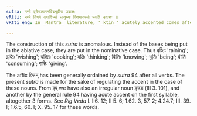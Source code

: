 ```yaml
---
sutra: मन्त्रे वृषेषपचमनविदभूवीरा उदात्तः
vRtti: मन्त्रे विषये वृषादिभ्यो धातुभ्यः क्तिन्प्रत्ययो भवति उदात्तः ॥
vRtti_eng: In _Mantra_ literature, '_ktin_' acutely accented comes after the following roots, forming words in the feminine gender, denoting a mere action:-'_vrish_'(to rain), '_ish_'(to wish), '_pach_' (to cook), '_man_' (to think), '_vid_' (to know), '_bhu_'(to be), '_vi_' (to go, to consume) and '_ra_' (to give).

---
```

The construction of this _sutra_ is anomalous. Instead of the bases being put in the ablative case, they are put in the nominative case. Thus वृष्टिः 'raining'; इष्टिः 'wishing'; पक्तिः 'cooking'; मतिः 'thinking'; वित्तिः 'knowing'; भूतिः 'being'; वीतिः 'consuming'; रातिः 'giving'.
 
The affix क्तिन् has been generally ordained by _sutra_ 94 after all verbs. The present _sutra_ is made for the sake of regulating the accent in the case of these nouns. From इष् we have also an irregular noun इच्छा (III 3. 101), and another by the general rule 94 having acute accent on the first syllable, altogether 3 forms. See _Rig_ _Veda_ I. II6. 12; II 5. 6; 1.62. 3, 57. 2; 4.24.7; III. 39. I; 1.6.5, 60. I; X. 95. 17 for these words.